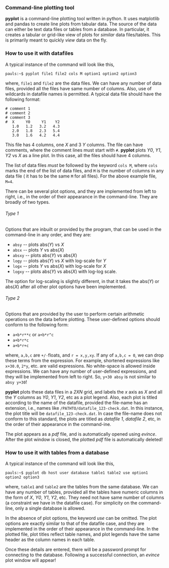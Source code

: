### Command-line plotting tool
**pyplot** is a command-line plotting tool written in python. It uses matplotlib and pandas to create line plots from tabular data. The source of the data can either be text data files or tables from a database. In particular, it creates a tabular or grid-like view of plots for *similar* data files/tables. This is primarily meant to quickly *view* data on the fly.

### How to use it with datafiles
A typical instance of the command will look like this,

```
pauls:~$ pyplot file1 file2 cols M option1 option2 option3
```

where, `file1` and `file2` are the data files. We can have any number of data files, provided all the files have same number of columns. Also, use of wildcards in datafile names is permitted. A typical data file should have the following format:

```
# comment 1
# comment 2
# comment 3
#  X     Y0     Y1    Y2
   1.0   1.2   3.2   4.3
   2.0   1.8   2.3   5.4
   3.0   1.6   4.2   4.4
```

This file has 4 columns, one *X* and 3 *Y* columns. The file can have comments, where the comment lines must start with `#`. **pyplot** plots *Y0*, *Y1*, *Y2* vs *X* as a line plot. In this case, all the files should have 4 columns. 

The list of data files *must* be followed by the keyword `cols M`, where `cols` marks the end of the list of data files, and `M` is the number of columns in any data file ( it has to be the same `M` for all files). For the above example file, `M=4`.

There can be several plot options, and they are implemented from left to right, i.e., in the order of their appearance in the command-line. They are broadly of two types.

###### *Type 1*

Options that are inbuilt or provided by the program, that can be used in the command-line in any order, and they are:

* `absy`  -- plots abs(*Y*) vs *X*
* `absx`  -- plots *Y* vs abs(*X*)
* `absxy` -- plots abs(*Y*) vs abs(*X*)
* `logy`  -- plots abs(*Y*) vs *X* with log-scale for *Y*
* `logx`  -- plots *Y* vs abs(*X*) with log-scale for *X*
* `logxy` -- plots abs(*Y*) vs abs(*X*) with log-log scale.

The option for log-scaling is slightly different, in that it takes the abs(*Y*) or abs(*X*) after all other plot options have been implemented.

###### *Type 2*

Options that are provided by the user to perform certain arithmetic operations on the data before plotting. These user-defined options should conform to the following form:
* `a+b*r**c` or `a+b*r^c`
* `a+b*r*c`
* `a+b*r+c`

where, `a,b,c` are `+/-`floats, and `r = x,y,xy`. If any of `a,b,c = 0`, we can drop these terms from the expression. For example, shortened expressions like `x+30.0`, `2*y`, etc. are valid expressions. No white-space is allowed inside expressions. We can have any number of user-defined expressions, and they will be implemented from left to right. So, `y+30 absy` is not similar to `absy y+30`!

**pyplot** plots these data files in a *2XN* grid, and labels the *x* axis as *X* and all the *Y* columns as *Y0*, *Y1*, *Y2*, etc as a plot legend. Also, each plot is titled according to the name of the datafile, provided the file-name has an extension, i.e., names like `/PATHTO/datafile_123-check.dat`. In this instance, the plot title will be `datafile_123-check.dat`. In case the file-name does not conform to this standard, the plots are titled 
as *datafile 1*, *datafile 2*, etc, in the order of their appearance in the command-ine.

The plot appears as a *pdf* file, and is automatically opened using *evince*. After the plot window is closed, the plotted *pdf* file is automatically deleted! 

### How to use it with tables from a database
A typical instance of the command will look like this,

```
pauls:~$ pyplot db host user database table1 table2 use option1 option2 option3
```

where, `table1` and `table2` are the tables from the same database. We can have any number of tables, provided all the tables have numeric columns in the form of *X*, *Y0*, *Y1*, *Y2*, etc. They need not have same number of columns (a constraint we have in the datafile case). For simplicity on the command-line, only a single database is allowed.

In the absence of plot options, the keyword *use* can be omitted. The plot options are exactly similar to that of the datafile case, and they are implemented in the order of their appearance in the command-line. In the plotted file, plot titles reflect table names, and plot legends have the same header as the column names in each table.

Once these details are entered, there will be a password prompt for connecting to the database. Following a successful connection, an *evince* plot window will appear!


